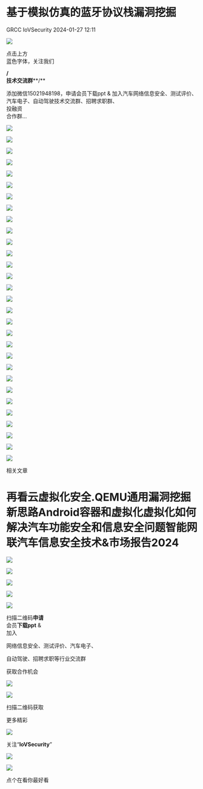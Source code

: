 #  基于模拟仿真的蓝牙协议栈漏洞挖掘   
GRCC  IoVSecurity   2024-01-27 12:11  
  
![](https://mmbiz.qpic.cn/mmbiz_gif/CQb4KERYG3QA0ezCCjgRONQvXCf3wka7je04trwIyMqsDUWBubpwfiahXImiaoia7NnueGomOO28vicSZ5wEFFTa1Q/640?wx_fmt=gif "")  
  
点击上方  
蓝色字体，关注我们  
  
**/**  
**技术交流群****/**  
  
添加微信15021948198，申请会员下载ppt & 加入汽车网络信息安全、测试评价、汽车电子、自动驾驶技术交流群、招聘求职群、  
投融资  
合作群...  
  
![](https://mmbiz.qpic.cn/mmbiz_jpg/uTSIm9RGwm2YptNtNicppWMN945KCAyX72Ztz2VMtoB5ljlxSj5mDibzMIB438dRHc91piaEpQtkWrsZVkMp3CuZQ/640?wx_fmt=jpeg&from=appmsg "")  
  
![](https://mmbiz.qpic.cn/mmbiz_jpg/uTSIm9RGwm2YptNtNicppWMN945KCAyX7E2VDDFz0DNbA6rKF2icJhCqJUzWlUHM0dIxErryPs5OSeSegRiczfG3g/640?wx_fmt=jpeg&from=appmsg "")  
  
![](https://mmbiz.qpic.cn/mmbiz_jpg/uTSIm9RGwm2YptNtNicppWMN945KCAyX7reTiarw8OibMzLmvtxIaBkfENPwibaHXVVbkrb7kMPRQqrsxXsicgggLsQ/640?wx_fmt=jpeg&from=appmsg "")  
  
![](https://mmbiz.qpic.cn/mmbiz_jpg/uTSIm9RGwm2YptNtNicppWMN945KCAyX7ibSucvSwqtX4SZU5yVca4JrXMGOJRakw3GpDvRM6VUBya4wXLxbs8jg/640?wx_fmt=jpeg&from=appmsg "")  
  
![](https://mmbiz.qpic.cn/mmbiz_jpg/uTSIm9RGwm2YptNtNicppWMN945KCAyX7ibDAQAU6f3vdVAayu36bLicroGIASfT60ZjJf89UJyBibSnKElVXSY3Zw/640?wx_fmt=jpeg&from=appmsg "")  
  
![](https://mmbiz.qpic.cn/mmbiz_jpg/uTSIm9RGwm2YptNtNicppWMN945KCAyX7e0fXiakD8TAHC4FhtVtulZiaPXWutr5G6zzaiaDQ8xU8VOkzftic4ZgjZQ/640?wx_fmt=jpeg&from=appmsg "")  
  
![](https://mmbiz.qpic.cn/mmbiz_jpg/uTSIm9RGwm2YptNtNicppWMN945KCAyX7Ds7VG6kulxJhVnCL0DpJtBXQNrBib159McY98I1wMAAbgPOG3iahmrfA/640?wx_fmt=jpeg&from=appmsg "")  
  
![](https://mmbiz.qpic.cn/mmbiz_jpg/uTSIm9RGwm2YptNtNicppWMN945KCAyX7AKu51k1VxS76FHl0RQJoSZduNkzTZdIA6YZplvskiaNyzn9xd5jqc9Q/640?wx_fmt=jpeg&from=appmsg "")  
  
![](https://mmbiz.qpic.cn/mmbiz_jpg/uTSIm9RGwm2YptNtNicppWMN945KCAyX7tgdRxo2WqpWVLSmSyZ6SuwNGQLQiaUEYFTwD1GVWlMzicmzjaTKriatgQ/640?wx_fmt=jpeg&from=appmsg "")  
  
![](https://mmbiz.qpic.cn/mmbiz_jpg/uTSIm9RGwm2YptNtNicppWMN945KCAyX7f7v1aEMo5UQ3TQcfvmtRwYxZr27kcJLu5jtSyDfSPkPPX8ic2ibWNuVw/640?wx_fmt=jpeg&from=appmsg "")  
  
![](https://mmbiz.qpic.cn/mmbiz_jpg/uTSIm9RGwm2YptNtNicppWMN945KCAyX7KGHS2jwicze9jakbkwdYHtCefDNiaPzLLDnZYry5MavU2Kwv8rgIjCow/640?wx_fmt=jpeg&from=appmsg "")  
  
![](https://mmbiz.qpic.cn/mmbiz_jpg/uTSIm9RGwm2YptNtNicppWMN945KCAyX7RIuGPYF5pRSbILVODib5YWH7lv5CBAmXk5n28rv3w9oQtjbMlxXbnRA/640?wx_fmt=jpeg&from=appmsg "")  
  
![](https://mmbiz.qpic.cn/mmbiz_jpg/uTSIm9RGwm2YptNtNicppWMN945KCAyX7CN5j1HnsOxoa9tTxTia7GIIA56ts3JrxePlqlibEXjziahqJ3icdL4l29A/640?wx_fmt=jpeg&from=appmsg "")  
  
![](https://mmbiz.qpic.cn/mmbiz_jpg/uTSIm9RGwm2YptNtNicppWMN945KCAyX7G8E3OUmAbuStkd61jP75OvBibgUd1gZYmAjAFPzgwxicw0OK72bickpaA/640?wx_fmt=jpeg&from=appmsg "")  
  
![](https://mmbiz.qpic.cn/mmbiz_jpg/uTSIm9RGwm2YptNtNicppWMN945KCAyX72n425susibKb3gLibE4pS7r4ADib20F7ticicYJX38O4bOw2yAXLEIEM4lw/640?wx_fmt=jpeg&from=appmsg "")  
  
![](https://mmbiz.qpic.cn/mmbiz_jpg/uTSIm9RGwm2YptNtNicppWMN945KCAyX72GiaNFMNIZcy4jlexncgYyj8KpNibNWxahiabj6lXD4HSicIkzVrKrfPcg/640?wx_fmt=jpeg&from=appmsg "")  
  
![](https://mmbiz.qpic.cn/mmbiz_jpg/uTSIm9RGwm2YptNtNicppWMN945KCAyX7TAAp7ibK6m1nxulvUAHU0iagiboFiaNS05MTFZ8z64Sl3Q7Ld7QQRlK7Kg/640?wx_fmt=jpeg&from=appmsg "")  
  
![](https://mmbiz.qpic.cn/mmbiz_jpg/uTSIm9RGwm2YptNtNicppWMN945KCAyX7GCN1icbvhNc5IXLFicYL3IibLjKE3ic0Ra4mw91falZ8bUz4DV9Ny81z4Q/640?wx_fmt=jpeg&from=appmsg "")  
  
![](https://mmbiz.qpic.cn/mmbiz_jpg/uTSIm9RGwm2YptNtNicppWMN945KCAyX7f2ia4DuNkSG0OiaQfk2zG9stmRUjvxKicg7QuMQPiaLzrlpdzMvX365bow/640?wx_fmt=jpeg&from=appmsg "")  
  
![](https://mmbiz.qpic.cn/mmbiz_jpg/uTSIm9RGwm2YptNtNicppWMN945KCAyX7YIP6rzt7IPn9vFvUbkPbmsB7QVAiasHIRaTvkncl7hhpnhGMMteQ2pg/640?wx_fmt=jpeg&from=appmsg "")  
  
![](https://mmbiz.qpic.cn/mmbiz_jpg/uTSIm9RGwm2YptNtNicppWMN945KCAyX7PCXBKDBNStibWKEKHBib9hibAfiaV8NCFa5s8K8XHFxoXhUykFTknv3qJg/640?wx_fmt=jpeg&from=appmsg "")  
  
![](https://mmbiz.qpic.cn/mmbiz_jpg/uTSIm9RGwm2YptNtNicppWMN945KCAyX7KjvdZUyO2bwicibSIgx1tshWEFRro7EYwrU9tfdqbKOiaiccGMcK5oribQw/640?wx_fmt=jpeg&from=appmsg "")  
  
![](https://mmbiz.qpic.cn/mmbiz_jpg/uTSIm9RGwm2YptNtNicppWMN945KCAyX7rS6eFLLk4t3b20eicEVHvmqvI6wibyxyrS1ib9EHdgGxMM0VeMJGnGTGg/640?wx_fmt=jpeg&from=appmsg "")  
  
![](https://mmbiz.qpic.cn/mmbiz_jpg/uTSIm9RGwm2YptNtNicppWMN945KCAyX7GXySgPSMxoM4prtskyg50efNXgBQOGHog7kic1Seukm5LSXwCBSSsmA/640?wx_fmt=jpeg&from=appmsg "")  
  
![](https://mmbiz.qpic.cn/mmbiz_jpg/uTSIm9RGwm2YptNtNicppWMN945KCAyX7DoghKKwGPnIomKrvqP15ZxnwwHGx4HvkBpsgRwPEW0jaHicZn5BcXLA/640?wx_fmt=jpeg&from=appmsg "")  
  
![](https://mmbiz.qpic.cn/mmbiz_jpg/uTSIm9RGwm2YptNtNicppWMN945KCAyX7j3fOnibk4w5BB34nCJIWWkTSkWpQxvzQmaZZnBK9B3QDEztHjoxpnDg/640?wx_fmt=jpeg&from=appmsg "")  
  
![](https://mmbiz.qpic.cn/mmbiz_jpg/uTSIm9RGwm2YptNtNicppWMN945KCAyX7ZXm0nfRkZG9m93KhxibgrssrjEJRicWOn3bicL9zXiaaLt9IKyAzvDWp4Q/640?wx_fmt=jpeg&from=appmsg "")  
  
![](https://mmbiz.qpic.cn/mmbiz_jpg/uTSIm9RGwm2YptNtNicppWMN945KCAyX7k9wvpCxnF5IFCL0STmSib7HicQaMM9wtlWcT5zJnn8Jc41065ELfibAMA/640?wx_fmt=jpeg&from=appmsg "")  
  
![](https://mmbiz.qpic.cn/mmbiz_jpg/uTSIm9RGwm2YptNtNicppWMN945KCAyX7FstKDwoPsBhrOUavHKehVuPOc6uF4rUpQhQaFrdfLKKsGyvSNGJQCg/640?wx_fmt=jpeg&from=appmsg "")  
  
![](https://mmbiz.qpic.cn/mmbiz_gif/b96CibCt70iabwjyojLhA03PtxUnkNPREnt2F48ywfXLpDdDAjicOTPI8Q94tVLbJ58tbRs12iaXDKhUOW9gd4NlFA/640?wx_fmt=gif "")  
  
相关文章  
  
# 再看云虚拟化安全.QEMU通用漏洞挖掘新思路Android容器和虚拟化虚拟化如何解决汽车功能安全和信息安全问题智能网联汽车信息安全技术&市场报告2024  
  
![](https://mmbiz.qpic.cn/mmbiz_gif/MfTd6rd9CyvNRMW8I9cvI1CK5gKiaYqg2veTn9t9dAe1GxYic7pAvgvRIKNFickConFyX8AvW2reAq8GchJI6aBpA/640?wx_fmt=gif "")  
  
![](https://mmbiz.qpic.cn/mmbiz_jpg/uTSIm9RGwm2F3KDtuNYvmkK20aeBw5tzBQ6psETV6YuYicjQIyHlzwuzoJEq3nUC3QmJgU8hoCgh52J6KYeS6YA/640?wx_fmt=jpeg&from=appmsg "")  
  
![](https://mmbiz.qpic.cn/mmbiz_png/8Pvibnf7ic0cy77VtN8ibA7XuZgvGQoicjpar7CWkfIEXV4CEjiankS0tjDZEUgxhNHf0HicpBNcO4YuhOm5eIdb7RaA/640?wx_fmt=png "")  
  
  
![](https://mmbiz.qpic.cn/mmbiz_png/9yhibG49kQicogTWBZcB6XwgTib9lH6QN57pFdZwoRicFbc3JLM7icu8hadyzRKztBHGZ7eDEVgMiaHYqExfhbbpb5vA/640?wx_fmt=png "")  
  
![](https://mmbiz.qpic.cn/mmbiz_png/uTSIm9RGwm2F3KDtuNYvmkK20aeBw5tzC4P9ibHF9ZvNa8C5jrwloaUH0C7GHj5j9icJh7XicdFckbQ3M0sSlKs8w/640?wx_fmt=png&from=appmsg "")  
  
扫描二维码**申请**  
会员**下载ppt** &   
加入  
  
网络信息安全、测试评价、汽车电子、  
  
自动驾驶、招聘求职等行业交流群  
  
获取合作机会  
  
  
![](https://mmbiz.qpic.cn/mmbiz_png/kuhNyShuqyAGSIk680L6OHthYzkwuUDkKqfw3icohb1JLrEvjicKgfaiatIDP1L7RN7zPQkzbrksWzTMmgh5LKjzA/640?wx_fmt=png "")  
  
![](https://mmbiz.qpic.cn/mmbiz_jpg/uTSIm9RGwm0ibSggKRaicPibLl2nXk3lGdgeoXo0P9Xy8e2aNHPm3LOhKjicHk2zhB5V1ar3CwUTs258UkiaTPYq4gw/640?wx_fmt=jpeg "")  
  
扫描二维码获取  
  
更多精彩  
  
![](https://mmbiz.qpic.cn/mmbiz_png/XiacM3aibSNia0qvdL1PUiaZugASarnXx5wAxT5ic13sgRB49E67AsdWeZpHnibUEW2oibToqEWRjHmImztgv33MaknnQ/640?wx_fmt=png "")  
  
  
关注“**IoVSecurity**”  
  
  
![](https://mmbiz.qpic.cn/mmbiz_png/fBQwicMRtG3qyicHcTibNaG9RMs2E8knzWpfH0gnibzKsciaBTYdnW8mFyNgvEAqBNoib29iasxMgwh2gWRSIkINyHVLA/640?wx_fmt=png "")  
  
![](https://mmbiz.qpic.cn/mmbiz_png/D7nIuxbSmauhlzDVRGHTibAGyGcFvY5qFSPyZdMCxTSXwjhzFTotRe6rciaIxatoAHF0MPI73MMPAbf0UUMIMSvw/640?wx_fmt=png "")  
  
点个在看你最好看  
  
  
